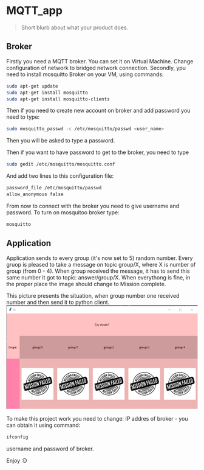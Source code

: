 # MQTT_app
> Short blurb about what your product does.

## Broker
Firstly you need a MQTT broker. You can set it on Virtual Machine. Change configuration of network to bridged network connection. 
Secondly, ypu need to install mosquitto Broker on your VM, using commands:

```sh
sudo apt-get update
sudo apt-get install mosquitto
sudo apt-get install mosquitto-clients
```
Then if you need to create new account on broker and add password you need to type:

```sh
sudo mosquitto_passwd -c /etc/mosquitto/passwd <user_name>
```
Then you will be asked to type a password. 

Then if you want to have password to get to the broker, you need to type
```sh
sudo gedit /etc/mosquitto/mosquitto.conf
```
And add two lines to this configuration file:
```sh
password_file /etc/mosquitto/passwd
allow_anonymous false
```
From now to connect with the broker you need to give username and password. 
To turn on mosquitoo broker type:
```sh
mosquitto
```

##  Application

Application sends to every group (it's now set to 5) random number. Every gruop is pleased to take a message on topic group/X, where X is number of group (from 0 - 4). When group received the message, it has to send this same number it got to topic: answer/group/X. When everythong is fine, in the proper place the image should change to Mission complete. 

This picture presents the situation, when group number one received number and then send it to python client. 
![](app.png)

To make this project work you need to change: 
IP addres of broker - you can obtain it using command:
```sh
ifconfig
```
username and password of broker. 

Enjoy :D

